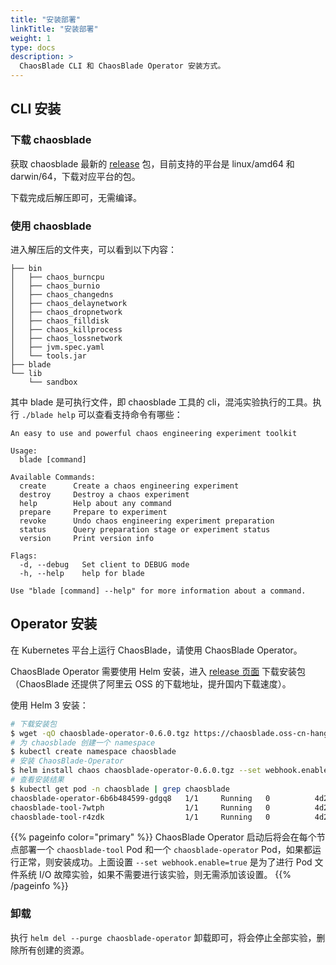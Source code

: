 ```yaml
---
title: "安装部署"
linkTitle: "安装部署"
weight: 1
type: docs
description: >
  ChaosBlade CLI 和 ChaosBlade Operator 安装方式。
---
```


## CLI 安装

### 下载 chaosblade

获取 chaosblade 最新的 [release](https://github.com/chaosblade-io/chaosblade/releases) 包，目前支持的平台是 linux/amd64 和 darwin/64，下载对应平台的包。

下载完成后解压即可，无需编译。

### 使用 chaosblade

进入解压后的文件夹，可以看到以下内容：

```
├── bin
│   ├── chaos_burncpu
│   ├── chaos_burnio
│   ├── chaos_changedns
│   ├── chaos_delaynetwork
│   ├── chaos_dropnetwork
│   ├── chaos_filldisk
│   ├── chaos_killprocess
│   ├── chaos_lossnetwork
│   ├── jvm.spec.yaml
│   └── tools.jar
├── blade
└── lib
    └── sandbox

```
其中 blade 是可执行文件，即 chaosblade 工具的 cli，混沌实验执行的工具。执行 `./blade help` 可以查看支持命令有哪些：

```
An easy to use and powerful chaos engineering experiment toolkit

Usage:
  blade [command]

Available Commands:
  create      Create a chaos engineering experiment
  destroy     Destroy a chaos experiment
  help        Help about any command
  prepare     Prepare to experiment
  revoke      Undo chaos engineering experiment preparation
  status      Query preparation stage or experiment status
  version     Print version info

Flags:
  -d, --debug   Set client to DEBUG mode
  -h, --help    help for blade

Use "blade [command] --help" for more information about a command.
```

## Operator 安装

在 Kubernetes 平台上运行 ChaosBlade，请使用 ChaosBlade Operator。

ChaosBlade Operator 需要使用 Helm 安装，进入 [release 页面](https://github.com/chaosblade-io/chaosblade-operator/releases) 下载安装包（ChaosBlade 还提供了阿里云 OSS 的下载地址，提升国内下载速度）。

使用 Helm 3 安装：
```bash
# 下载安装包
$ wget -qO chaosblade-operator-0.6.0.tgz https://chaosblade.oss-cn-hangzhou.aliyuncs.com/agent/github/0.6.0/chaosblade-operator-0.6.0-v3.tgz
# 为 chaosblade 创建一个 namespace
$ kubectl create namespace chaosblade
# 安装 ChaosBlade-Operator
$ helm install chaos chaosblade-operator-0.6.0.tgz --set webhook.enable=true --namespace=chaosblade
# 查看安装结果
$ kubectl get pod -n chaosblade | grep chaosblade
chaosblade-operator-6b6b484599-gdgq8   1/1     Running   0          4d23h
chaosblade-tool-7wtph                  1/1     Running   0          4d20h
chaosblade-tool-r4zdk                  1/1     Running   0          4d23h
```

{{% pageinfo color="primary" %}}
ChaosBlade Operator 启动后将会在每个节点部署一个 `chaosblade-tool` Pod 和一个 `chaosblade-operator` Pod，如果都运行正常，则安装成功。上面设置 `--set webhook.enable=true` 是为了进行 Pod 文件系统 I/O 故障实验，如果不需要进行该实验，则无需添加该设置。
{{% /pageinfo %}}

### 卸载

执行 `helm del --purge chaosblade-operator` 卸载即可，将会停止全部实验，删除所有创建的资源。
